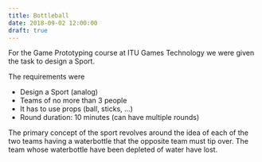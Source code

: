 ```yaml
---
title: Bottleball
date: 2018-09-02 12:00:00
draft: true
---
```


For the Game Prototyping course at ITU Games Technology we were given the task to design a Sport.

The requirements were
* Design a Sport (analog)
* Teams of no more than 3 people
* It has to use props (ball, sticks, ...)
* Round duration: 10 minutes (can have multiple rounds)

The primary concept of the sport revolves around the idea of each of the two teams having a waterbottle that the opposite team must tip over. The team whose waterbottle have been depleted of water have lost.